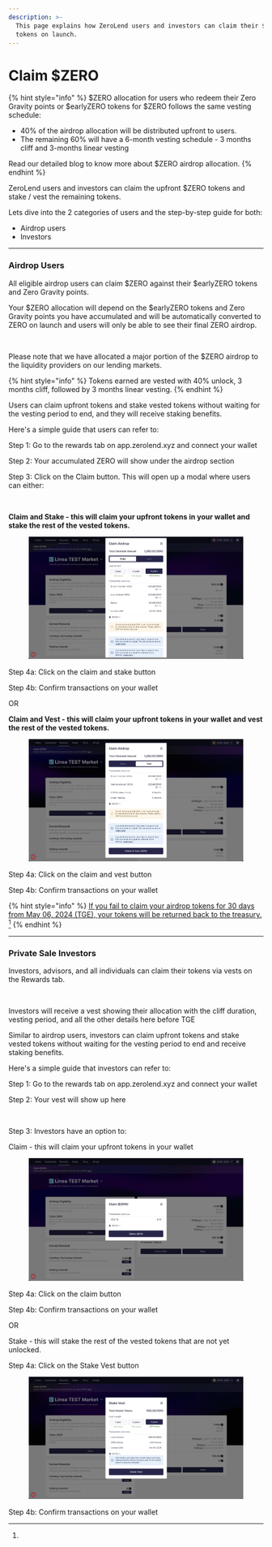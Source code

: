 ```yaml
---
description: >-
  This page explains how ZeroLend users and investors can claim their $ZERO
  tokens on launch.
---
```


# Claim $ZERO

{% hint style="info" %}
$ZERO allocation for users who redeem their Zero Gravity points or $earlyZERO tokens for $ZERO follows the same vesting schedule:&#x20;

* 40% of the airdrop allocation will be distributed upfront to users.&#x20;
* The remaining 60% will have a 6-month vesting schedule - 3 months cliff and 3-months linear vesting

Read our detailed blog to know more about $ZERO airdrop allocation.&#x20;
{% endhint %}

ZeroLend users and investors can claim the upfront $ZERO tokens and stake / vest the remaining tokens.&#x20;

Lets dive into the 2 categories of users and the step-by-step guide for both:&#x20;

* Airdrop users
* Investors&#x20;

***

### Airdrop Users&#x20;

All eligible airdrop users can claim $ZERO against their $earlyZERO tokens and Zero Gravity points.&#x20;

Your $ZERO allocation will depend on the $earlyZERO tokens and Zero Gravity points you have accumulated and will be automatically converted to ZERO on launch and users will only be able to see their final ZERO airdrop.&#x20;

<figure><img src="../../.gitbook/assets/Screenshot 2024-05-06 at 2.28.51 AM copy 2.png" alt=""><figcaption></figcaption></figure>

Please note that we have allocated a major portion of the $ZERO airdrop to the liquidity providers on our lending markets.&#x20;

{% hint style="info" %}
Tokens earned are vested with 40% unlock, 3 months cliff, followed by 3 months linear vesting.
{% endhint %}

Users can claim upfront tokens and stake vested tokens without waiting for the vesting period to end, and they will receive staking benefits.

Here's a simple guide that users can refer to:&#x20;

Step 1: Go to the rewards tab on app.zerolend.xyz and connect your wallet &#x20;

Step 2: Your accumulated ZERO will show under the airdrop section&#x20;



Step 3: Click on the Claim button. This will open up a modal where users can either:&#x20;

<figure><img src="../../.gitbook/assets/Screenshot 2024-05-06 at 2.28.51 AM copy 2 (2).png" alt=""><figcaption></figcaption></figure>

**Claim and Stake - this will claim your upfront tokens in your wallet and stake the rest of the vested tokens.**&#x20;

<figure><img src="../../.gitbook/assets/telegram-cloud-document-5-6179343347686051622.jpg" alt=""><figcaption></figcaption></figure>

Step 4a: Click on the claim and stake button&#x20;

Step 4b: Confirm transactions on your wallet&#x20;

OR&#x20;

**Claim and Vest - this will claim your upfront tokens in your wallet and vest the rest of the vested tokens.**&#x20;

<figure><img src="../../.gitbook/assets/telegram-cloud-document-5-6179343347686051623.jpg" alt=""><figcaption></figcaption></figure>

Step 4a: Click on the claim and vest button&#x20;

Step 4b: Confirm transactions on your wallet&#x20;

{% hint style="info" %}
[If you fail to claim your airdrop tokens for 30 days from May 06, 2024 (TGE), your tokens will be returned back to the treasury. ](#user-content-fn-1)[^1]
{% endhint %}

***

### Private Sale Investors

Investors, advisors, and all individuals can claim their tokens via vests on the Rewards tab.&#x20;



<figure><img src="../../.gitbook/assets/Screenshot 2024-05-06 at 2.28.51 AM copy 3.png" alt=""><figcaption></figcaption></figure>

Investors will receive a vest showing their allocation with the cliff duration, vesting period, and all the other details here before TGE

Similar to airdrop users, investors can claim upfront tokens and stake vested tokens without waiting for the vesting period to end and receive staking benefits.



Here's a simple guide that investors can refer to:&#x20;

Step 1: Go to the rewards tab on app.zerolend.xyz and connect your wallet &#x20;

Step 2: Your vest will show up here

<figure><img src="../../.gitbook/assets/Screenshot 2024-05-06 at 2.28.51 AM copy 3 (1).png" alt=""><figcaption></figcaption></figure>

Step 3: Investors have an option to:

Claim - this will claim your upfront tokens in your wallet

<figure><img src="../../.gitbook/assets/telegram-cloud-document-5-6179343347686051619 (5).jpg" alt=""><figcaption></figcaption></figure>

Step 4a: Click on the claim button&#x20;

&#x20;Step 4b: Confirm transactions on your wallet&#x20;

OR&#x20;

Stake - this will stake the rest of the vested tokens that are not yet unlocked.

Step 4a: Click on the Stake Vest button

<figure><img src="../../.gitbook/assets/telegram-cloud-document-5-6179343347686051620.jpg" alt=""><figcaption></figcaption></figure>

Step 4b: Confirm transactions on your wallet&#x20;











[^1]: 
